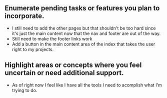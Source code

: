 ## Enumerate pending tasks or features you plan to incorporate.
  * I still need to add the other pages but that shouldn't be too hard since it's just the main content now that the nav and footer are out of the way.
  * Still need to make the footer links work
  * Add a button in the main content area of the index that takes the user right to my projects.
## Highlight areas or concepts where you feel uncertain or need additional support.
  * As of right now I feel like I have all the tools I need to acomplish what I'm trying to do.
